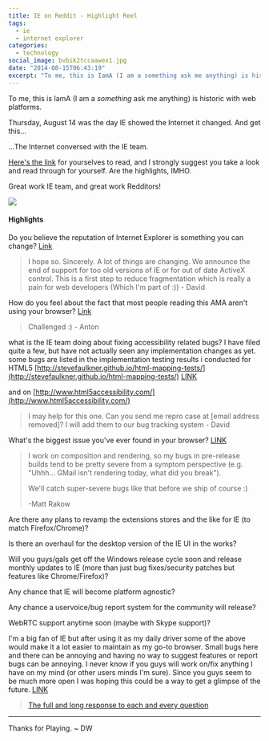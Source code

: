 ```yaml
---
title: IE on Reddit - Highlight Reel
tags:
  - ie
  - internet explorer
categories:
  - technology
social_image: bvbik2tccaawex1.jpg
date: "2014-08-15T06:43:19"
excerpt: "To me, this is IamA (I am a something ask me anything) is historic with web platforms."
---
```


To me, this is IamA (I am a _something_ ask me anything) is historic with web platforms.

Thursday, August 14 was the day IE showed the Internet it changed. And get this...

...The Internet conversed with the IE team.

[Here's the link](http://www.reddit.com/r/IAmA/comments/2dk60t/we_build_internet_explorer_i_know_right_ask_us/) for yourselves to read, and I strongly suggest you take a look and read through for yourself. Are the highlights, IMHO.

Great work IE team, and great work Redditors!

![](https://pbs.twimg.com/media/BvBIK2TCcAAweX1.jpg:large)

#### Highlights

Do you believe the reputation of Internet Explorer is something you can change? [Link](http://www.reddit.com/r/IAmA/comments/2dk60t/we_build_internet_explorer_i_know_right_ask_us/cjq8m6w)  

> I hope so. Sincerely. A lot of things are changing. We announce the end of support for too old versions of IE or for out of date ActiveX control. This is a first step to reduce fragmentation which is really a pain for web developers (Which I'm part of :)) - David

How do you feel about the fact that most people reading this AMA aren't using your browser? [Link](http://www.reddit.com/r/IAmA/comments/2dk60t/we_build_internet_explorer_i_know_right_ask_us/cjq8nj9)  

> Challenged :) - Anton

what is the IE team doing about fixing accessibility related bugs? I have filed quite a few, but have not actually seen any implementation changes as yet. some bugs are listed in the implementation testing results i conducted for HTML5 [http://stevefaulkner.github.io/html-mapping-tests/](http://stevefaulkner.github.io/html-mapping-tests/) [LINK](http://www.reddit.com/r/IAmA/comments/2dk60t/we_build_internet_explorer_i_know_right_ask_us/cjq8jph) 

and on [http://www.html5accessibility.com/](http://www.html5accessibility.com/)  

> I may help for this one. Can you send me repro case at [email address removed]? I will add them to our bug tracking system - David

What's the biggest issue you've ever found in your browser? [LINK](http://www.reddit.com/r/IAmA/comments/2dk60t/we_build_internet_explorer_i_know_right_ask_us/cjq8n1r)  

> I work on composition and rendering, so my bugs in pre-release builds tend to be pretty severe from a symptom perspective (e.g. "Uhhh... GMail isn't rendering today, what did you break").
> 
> We'll catch super-severe bugs like that before we ship of course :)
> 
> -Matt Rakow

Are there any plans to revamp the extensions stores and the like for IE (to match Firefox/Chrome)?

Is there an overhaul for the desktop version of the IE UI in the works?

Will you guys/gals get off the Windows release cycle soon and release monthly updates to IE (more than just bug fixes/security patches but features like Chrome/Firefox)?

Any chance that IE will become platform agnostic?

Any chance a uservoice/bug report system for the community will release?

WebRTC support anytime soon (maybe with Skype support)?

I'm a big fan of IE but after using it as my daily driver some of the above would make it a lot easier to maintain as my go-to browser. Small bugs here and there can be annoying and having no way to suggest features or report bugs can be annoying. I never know if you guys will work on/fix anything I have on my mind (or other users minds I'm sure). Since you guys seem to be much more open I was hoping this could be a way to get a glimpse of the future. [LINK](http://www.reddit.com/r/IAmA/comments/2dk60t/we_build_internet_explorer_i_know_right_ask_us/cjq8igv)

> [The full and long response to each and every question](http://www.reddit.com/r/IAmA/comments/2dk60t/we_build_internet_explorer_i_know_right_ask_us/cjq9aey)

* * *

Thanks for Playing. ~ DW